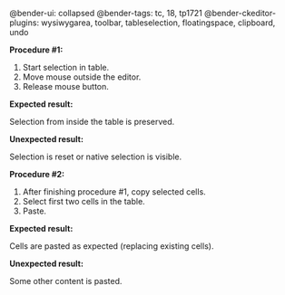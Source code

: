 @bender-ui: collapsed
@bender-tags: tc, 18, tp1721
@bender-ckeditor-plugins: wysiwygarea, toolbar, tableselection, floatingspace, clipboard, undo

**Procedure #1:**

1. Start selection in table.
2. Move mouse outside the editor.
3. Release mouse button.

**Expected result:**

Selection from inside the table is preserved.

**Unexpected result:**

Selection is reset or native selection is visible.

**Procedure #2:**

1. After finishing procedure #1, copy selected cells.
2. Select first two cells in the table.
3. Paste.

**Expected result:**

Cells are pasted as expected (replacing existing cells).

**Unexpected result:**

Some other content is pasted.
